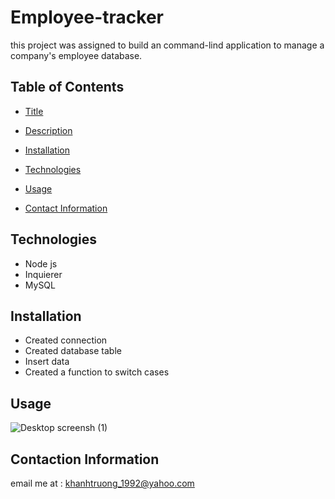 # Employee-tracker
this project was assigned to build an command-lind application  to manage a company's employee database.

## Table of Contents 
- [Title](#Title)

- [Description](#Description)

- [Installation](#Installation)

- [Technologies](#Technologies)

- [Usage](#Usage)

- [Contact Information](#ContactInformation)
## Technologies

-   Node js
-   Inquierer 
-   MySQL

## Installation
-   Created connection
-   Created database table
-   Insert data
-   Created a function to switch cases

## Usage
![Desktop screensh (1)](https://user-images.githubusercontent.com/82126894/140874208-d6ee65fa-1cf2-4d1d-8b67-9d7d5d9983c2.png)




## Contaction Information
email me at : khanhtruong_1992@yahoo.com 